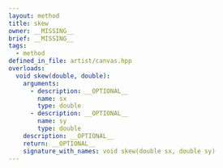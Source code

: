 ```yaml
---
layout: method
title: skew
owner: __MISSING__
brief: __MISSING__
tags:
  - method
defined_in_file: artist/canvas.hpp
overloads:
  void skew(double, double):
    arguments:
      - description: __OPTIONAL__
        name: sx
        type: double
      - description: __OPTIONAL__
        name: sy
        type: double
    description: __OPTIONAL__
    return: __OPTIONAL__
    signature_with_names: void skew(double sx, double sy)
---
```

